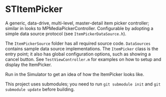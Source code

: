 STItemPicker
==========

A generic, data-drive, multi-level, master-detail item picker controller; similar in looks to MPMediaPickerController. Configurable by adopting a simple data source protocol (see `ItemPickerDataSource.h`).

The `ItemPickerSource` folder has all required source code.  `DataSources` contains sample data source implementations.  The `ItemPicker` class is the entry point; it also has global configuration options, such as showing a cancel button.  See `TestViewController.m` for examples on how to setup and display the ItemPicker.

Run in the Simulator to get an idea of how the ItemPicker looks like.

This project uses submodules; you need to run `git submodule init` and `git submodule update` before building.
